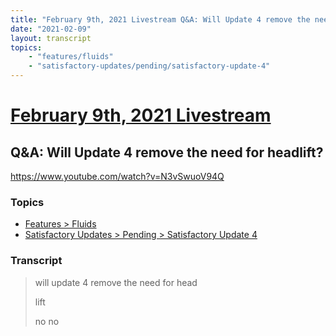 ```yaml
---
title: "February 9th, 2021 Livestream Q&A: Will Update 4 remove the need for headlift?"
date: "2021-02-09"
layout: transcript
topics:
    - "features/fluids"
    - "satisfactory-updates/pending/satisfactory-update-4"
---
```

# [February 9th, 2021 Livestream](../2021-02-09.md)
## Q&A: Will Update 4 remove the need for headlift?
https://www.youtube.com/watch?v=N3vSwuoV94Q

### Topics
* [Features > Fluids](../topics/features/fluids.md)
* [Satisfactory Updates > Pending > Satisfactory Update 4](../topics/satisfactory-updates/pending/satisfactory-update-4.md)

### Transcript

> will update 4 remove the need for head
>
> lift
>
> no no
